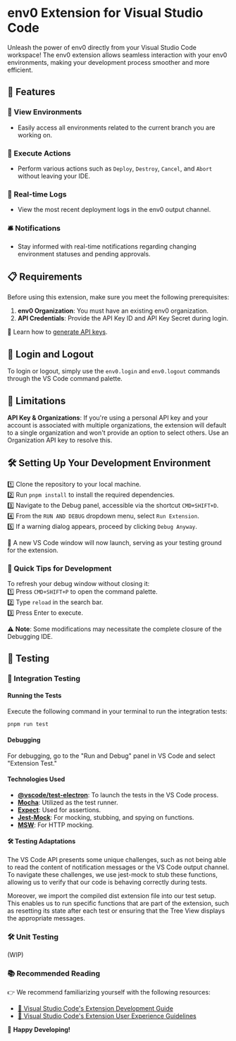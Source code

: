 # env0 Extension for Visual Studio Code

Unleash the power of env0 directly from your Visual Studio Code workspace! The env0 extension allows seamless interaction with your env0 environments, making your development process smoother and more efficient.

## 🌟 Features

### 🌲 View Environments
- Easily access all environments related to the current branch you are working on.

### 🚀 Execute Actions
- Perform various actions such as `Deploy`, `Destroy`, `Cancel`, and `Abort` without leaving your IDE.

### 📜 Real-time Logs
- View the most recent deployment logs in the env0 output channel.

### 🛎 Notifications
- Stay informed with real-time notifications regarding changing environment statuses and pending approvals.


## 📋 Requirements

Before using this extension, make sure you meet the following prerequisites:

1. **env0 Organization**: You must have an existing env0 organization.
2. **API Credentials**: Provide the API Key ID and API Key Secret during login.

🔗 Learn how to [generate API keys](https://docs.env0.com/docs/api-keys).

## 🔑 Login and Logout

To login or logout, simply use the `env0.login` and `env0.logout` commands through the VS Code command palette.

## 🚧 Limitations

**API Key & Organizations**: If you're using a personal API key and your account is associated with multiple organizations, the extension will default to a single organization and won't provide an option to select others. Use an Organization API key to resolve this.

## 🛠 Setting Up Your Development Environment

1️⃣  Clone the repository to your local machine.  
2️⃣  Run `pnpm install` to install the required dependencies.  
3️⃣  Navigate to the Debug panel, accessible via the shortcut `CMD+SHIFT+D`.  
4️⃣  From the `RUN AND DEBUG` dropdown menu, select `Run Extension`.  
5️⃣  If a warning dialog appears, proceed by clicking `Debug Anyway`.

🚀 A new VS Code window will now launch, serving as your testing ground for the extension.

### 🎯 Quick Tips for Development

To refresh your debug window without closing it:  
1️⃣  Press `CMD+SHIFT+P` to open the command palette.  
2️⃣  Type `reload` in the search bar.  
3️⃣  Press Enter to execute.

⚠️ **Note**: Some modifications may necessitate the complete closure of the Debugging IDE.

## 🧪 Testing

### 🔄 Integration Testing

#### Running the Tests

Execute the following command in your terminal to run the integration tests:
```bash
pnpm run test
```

#### Debugging

For debugging, go to the "Run and Debug" panel in VS Code and select "Extension Test."

#### Technologies Used

- [**@vscode/test-electron**](https://www.npmjs.com/package/@vscode/test-electron): To launch the tests in the VS Code process.
- [**Mocha**](https://www.npmjs.com/package/mocha): Utilized as the test runner.
- [**Expect**](https://www.npmjs.com/package/expect): Used for assertions.
- [**Jest-Mock**](https://www.npmjs.com/package/jest-mock): For mocking, stubbing, and spying on functions.
- [**MSW**](https://www.npmjs.com/package/jest-mock): For HTTP mocking.

#### 🛠 Testing Adaptations

The VS Code API presents some unique challenges, such as not being able to read the content of notification messages or the VS Code output channel. To navigate these challenges, we use jest-mock to stub these functions, allowing us to verify that our code is behaving correctly during tests.

Moreover, we import the compiled dist extension file into our test setup. This enables us to run specific functions that are part of the extension, such as resetting its state after each test or ensuring that the Tree View displays the appropriate messages.

### 🛠 Unit Testing
(WIP)

### 📚 Recommended Reading

👉 We recommend familiarizing yourself with the following resources:

- [📘 Visual Studio Code's Extension Development Guide](https://code.visualstudio.com/api/extension-guides/overview)
- [📗 Visual Studio Code's Extension User Experience Guidelines](https://code.visualstudio.com/api/ux-guidelines/overview)


🌟 **Happy Developing!**
